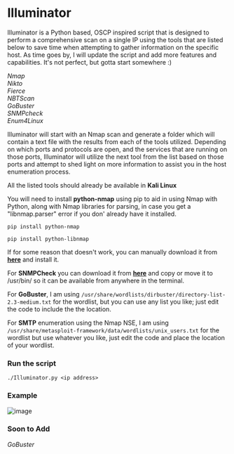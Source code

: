 # Illuminator

Illuminator is a Python based, OSCP inspired script that is designed to perform a comprehensive scan on a single IP using the tools that are listed below to save time when attempting to gather information on the specific host. As time goes by, I will update the script and add more features and capabilities. It's not perfect, but gotta start somewhere :)

*Nmap*  
*Nikto*  
*Fierce*  
*NBTScan*  
*GoBuster*  
*SNMPcheck*  
*Enum4Linux*  

Illuminator will start with an Nmap scan and generate a folder which will contain a text file with the results from each of the tools utilized. Depending on which ports and protocols are open, and the services that are running on those ports,  Illuminator will utilize the next tool from the list based on those ports and attempt to shed light on more information to assist you in the host enumeration process.

All the listed tools should already be available in **Kali Linux**

You will need to install **python-nmap** using pip to aid in using Nmap with Python, along with Nmap libraries for parsing, in case you get a "libnmap.parser" error if you don' already have it installed.

`pip install python-nmap`

`pip install python-libnmap`

If for some reason that doesn't work, you can manually download it from **[here](https://xael.org/pages/python-nmap-en.html)** and install it.

For **SNMPCheck** you can download it from **[here](http://www.nothink.org/codes/snmpcheck/index.php)** and copy or move it to /usr/bin/ so it can be available from anywhere in the terminal.

For **GoBuster**, I am using `/usr/share/wordlists/dirbuster/directory-list-2.3-medium.txt` for the wordlist, but you can use any list you like; just edit the code to include the the location.

For **SMTP** enumeration using the Nmap NSE, I am using `/usr/share/metasploit-framework/data/wordlists/unix_users.txt` for the wordlist but use whatever you like, just edit the code and place the location of your wordlist.

### Run the script
`./Illuminator.py <ip address>`

### Example
![image](https://user-images.githubusercontent.com/22828882/44691637-7223d000-aa2d-11e8-9729-094cc0569a12.png)

###	Soon to Add
*GoBuster*